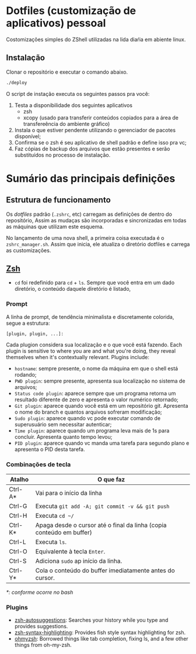 # Dotfiles (customização de aplicativos) pessoal

Costomizações simples do ZShell utilizadas na lida diaŕia em abiente linux.

## Instalação

Clonar o repositório e executar o comando abaixo.
```bash
./deploy
```

O script de instação executa os seguintes passos pra você:

1. Testa a disponibilidade dos seguintes aplicativos
   - zsh
   - xcopy (usado para transferir conteúdos copiados para a área de transfereência do ambiente gráfico)
2. Instala o que estiver pendente utilizando o gerenciador de pacotes disponível;
3. Confirma se o zsh é seu aplicativo de shell padrão e define isso pra vc;
4. Faz cópias de backup dos arquivos que estão presentes e serão substituídos no processo de instalação.

# Sumário das principais definições

## Estrutura de funcionamento

Os _dotfiles_ padrão (`.zshrc`, etc) carregam as definições de dentro do repositório, Assim as mudaças são incorporadas e sincronizadas em todas as máquinas que utilizam este esquema.

No lançamento de uma nova shell, a primeira coisa executada é o `zshrc_manager.sh`. Assim que inicia, ele atualiza o diretório dotfiles e carrega as customizações.

## [Zsh](https://en.wikipedia.org/wiki/Z_shell)

* `cd` foi redefinido para `cd` + `ls`. Sempre que você entra em um dado diretório, o conteúdo daquele diretório é listado,

### Prompt 

A linha de prompt, de tendência minimalista e discretamente colorida, segue a estrutura:

```
[plugin, plugin, ...]: 
```

Cada plugion considera sua localização e o que você está fazendo. 
Each plugin is sensitive to where you are and what you're doing, they reveal themselves when it's contextually relevant. Plugins include:

* `hostname`: sempre presente, o nome da máquina em que o shell está rodando;
* `PWD plugin`: sempre presente, apresenta sua localização no sistema de arquivos;
* `Status code plugin`: aparece sempre que um programa retorna um resultado diferente de zero e apresenta o valor numérico retornado;
* `Git plugin`: aparece quando você está em um repositório git. Apresenta o nome do branch e quantos arquivos sofreram modificação;
* `Sudo plugin`: aparece quando vc pode executar comando de superusuário sem necessitar autenticar;
* `Time plugin`: aparece quando um programa leva mais de 1s para concluir. Apresenta quanto tempo levou;
* `PID plugin`: aparece quando vc manda uma tarefa para segundo plano e apresenta o PID desta tarefa.

### Combinações de tecla
| Atalho     | O que faz |
|------------|-----------|
| Ctrl-A*    | Vai para o início da linha |
| Ctrl-G     | Executa ``git add -A; git commit -v && git push`` |
| Ctrl-H     | Executa ``cd ~/`` |
| Ctrl-K*    | Apaga desde o cursor até o final da linha (copia conteúdo em buffer) |
| Ctrl-L     | Executa ``ls``. |
| Ctrl-O     | Equivalente à tecla ``Enter``. |
| Ctrl-S     | Adiciona ``sudo`` ap início da linha. |
| Ctrl-Y*    | Cola o conteúdo do buffer imediatamente antes do cursor. |
_*: conforme ocorre no bash_

### Plugins

* [zsh-autosuggestions](https://github.com/zsh-users/zsh-autosuggestions): Searches your history while you type and provides suggestions.
* [zsh-syntax-highlighting](https://github.com/zsh-users/zsh-syntax-highlighting/tree/ad522a091429ba180c930f84b2a023b40de4dbcc): Provides fish style syntax highlighting for zsh.
* [ohmyzsh](https://github.com/robbyrussell/oh-my-zsh/tree/291e96dcd034750fbe7473482508c08833b168e3): Borrowed things like tab completion, fixing ls, and a few other things from oh-my-zsh.
